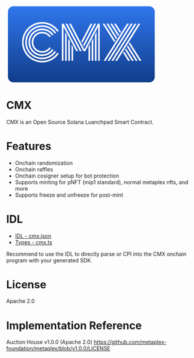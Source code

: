 <img src="./docs/cmx_logo.png" width="400">

# CMX
CMX is an Open Source Solana Luanchpad Smart Contract.

# Features

- Onchain randomization
- Onchain raffles
- Onchain cosigner setup for bot protection
- Supports minting for pNFT (mip1 standard), normal metaplex nfts, and more
- Supports freeze and unfreeze for post-mint

# IDL
- [IDL - cmx.json](./src/idl/cmx.json)
- [Types - cmx.ts](./src/types/cmx.ts)

Recommend to use the IDL to directly parse or CPI into the CMX onchain program with your generated SDK.

# License
Apache 2.0

# Implementation Reference
Auction House v1.0.0 (Apache 2.0) https://github.com/metaplex-foundation/metaplex/blob/v1.0.0/LICENSE
